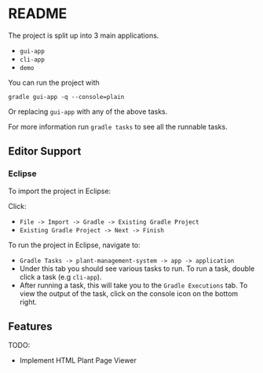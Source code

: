 # README

The project is split up into 3 main applications.
- `gui-app`
- `cli-app`
- `demo`

You can run the project with

```
gradle gui-app -q --console=plain
```

Or replacing `gui-app` with any of the above tasks.

For more information run `gradle tasks` to see all the runnable tasks.

## Editor Support

### Eclipse

To import the project in Eclipse:

Click:
- `File -> Import -> Gradle -> Existing Gradle Project`
- `Existing Gradle Project -> Next -> Finish`

To run the project in Eclipse, navigate to:
- `Gradle Tasks -> plant-management-system -> app -> application`
- Under this tab you should see various tasks to run. To run a task,
double click a task (e.g `cli-app`).
- After running a task, this will take you to the `Gradle Executions` tab.
To view the output of the task, click on the console icon on the bottom right.

## Features

TODO:
- Implement HTML Plant Page Viewer
